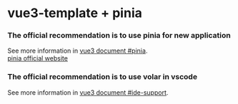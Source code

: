# vue3-template + pinia

### The official recommendation is to use pinia for new application
See more information in [vue3 document #pinia](https://vuejs.org/guide/scaling-up/state-management.html#pinia). \
[pinia official website](https://pinia.vuejs.org/)

### The official recommendation is to use volar in vscode 
See more information in [vue3 document #ide-support](https://vuejs.org/guide/scaling-up/tooling.html#ide-support).

